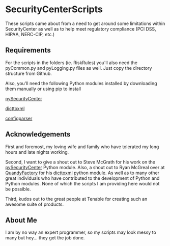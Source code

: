 # SecurityCenterScripts
These scripts came about from a need to get around some limitations within SecurityCenter as well as to help meet regulatory compliance (PCI DSS, HIPAA, NERC-CIP, etc.)

## Requirements
For the scripts in the folders (ie. RiskRules) you'll also need the pyCommon.py and pyLogging.py files as well.  Just copy the directory structure from Github.

Also, you'll need the following Python modules installed by downloading them manually or using pip to install
    
[pySecurityCenter](https://pypi.python.org/pypi/pySecurityCenter)

[dicttoxml](https://pypi.python.org/pypi/dicttoxml)

[configparser](https://pypi.org/project/configparser)

## Acknowledgements
First and foremost, my loving wife and family who have tolerated my long hours and late nights working.

Second, I want to give a shout out to Steve McGrath for his work on the [pySecurityCenter](https://github.com/SteveMcGrath/pySecurityCenter) Python module.  Also, a shout out to Ryan McGreal over at [QuandyFactory](https://quandyfactory.com/) for his [dicttoxml](https://github.com/quandyfactory/dicttoxml) python module.  As well as to many other great individuals who have contributed to the development of Python and Python modules.  None of which the scripts I am providing here would not be possible.

Third, kudos out to the great people at Tenable for creating such an awesome suite of products.

## About Me
I am by no way an expert programmer, so my scripts may look messy to many but hey... they get the job done.
